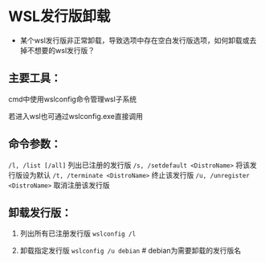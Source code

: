 # WSL发行版卸载

- 某个wsl发行版非正常卸载，导致选项中存在空白发行版选项，如何卸载或去掉不想要的wsl发行版？

## 主要工具：
cmd中使用wslconfig命令管理wsl子系统

若进入wsl也可通过wslconfig.exe直接调用


## 命令参数：
`/l, /list [/all]`                列出已注册的发行版
`/s, /setdefault <DistroName>`    将该发行版设为默认
`/t, /terminate <DistroName>`     终止该发行版
`/u, /unregister <DistroName>`    取消注册该发行版


## 卸载发行版：
1. 列出所有已注册发行版
`wslconfig /l`

2. 卸载指定发行版
`wslconfig /u debian`             # debian为需要卸载的发行版名
